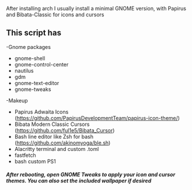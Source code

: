 After installing arch I usually install a minimal GNOME version, with Papirus and Bibata-Classic for icons and cursors

## This script has
-Gnome packages
- gnome-shell
- gnome-control-center
- nautilus
- gdm
- gnome-text-editor
- gnome-tweaks

-Makeup

  - Papirus Adwaita Icons (https://github.com/PapirusDevelopmentTeam/papirus-icon-theme/)
 - Bibata Modern Classic Cursors (https://github.com/ful1e5/Bibata_Cursor)
 - Bash line editor like Zsh for bash (https://github.com/akinomyoga/ble.sh)
 - Alacritty terminal and custom .toml
 - fastfetch
 - bash custom PS1 
##### After rebooting, open GNOME Tweaks to apply your icon and cursor themes. You can also set the included wallpaper if desired
